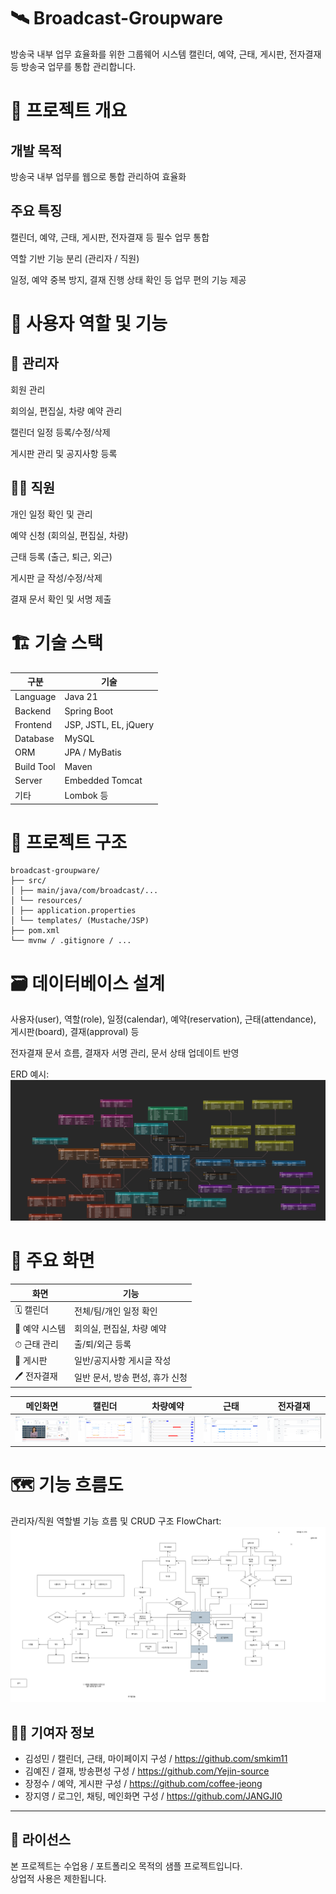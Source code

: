 # 🛰️ Broadcast-Groupware

방송국 내부 업무 효율화를 위한 그룹웨어 시스템
캘린더, 예약, 근태, 게시판, 전자결재 등 방송국 업무를 통합 관리합니다.



# 🧩 프로젝트 개요

## 개발 목적

방송국 내부 업무를 웹으로 통합 관리하여 효율화

## 주요 특징

캘린더, 예약, 근태, 게시판, 전자결재 등 필수 업무 통합

역할 기반 기능 분리 (관리자 / 직원)

일정, 예약 중복 방지, 결재 진행 상태 확인 등 업무 편의 기능 제공




# 👥 사용자 역할 및 기능

## 📌 관리자

 회원 관리

 회의실, 편집실, 차량 예약 관리

 캘린더 일정 등록/수정/삭제

 게시판 관리 및 공지사항 등록

## 👨‍💼 직원

 개인 일정 확인 및 관리

 예약 신청 (회의실, 편집실, 차량)

 근태 등록 (출근, 퇴근, 외근)

 게시판 글 작성/수정/삭제

 결재 문서 확인 및 서명 제출



# 🏗️ 기술 스택

| 구분 | 기술 |
|------|------|
| Language | Java 21 |
| Backend | Spring Boot |
| Frontend | JSP, JSTL, EL, jQuery |
| Database | MySQL |
| ORM | JPA / MyBatis |
| Build Tool | Maven |
| Server | Embedded Tomcat |
| 기타 | Lombok 등 |



# 📂 프로젝트 구조
```
broadcast-groupware/
├── src/
│ ├── main/java/com/broadcast/...
│ └── resources/
│ ├── application.properties
│ └── templates/ (Mustache/JSP)
├── pom.xml
└── mvnw / .gitignore / ...
```


# 🗃️ 데이터베이스 설계

사용자(user), 역할(role), 일정(calendar), 예약(reservation), 근태(attendance), 게시판(board), 결재(approval) 등

전자결재 문서 흐름, 결재자 서명 관리, 문서 상태 업데이트 반영

ERD 예시: ![DB](DB.png)



# 🧾 주요 화면

| 화면 | 기능 |
|------|------|
| 🗓 캘린더 | 전체/팀/개인 일정 확인 |
| 🏢 예약 시스템 | 회의실, 편집실, 차량 예약 |
| ⏱ 근태 관리 | 출/퇴/외근 등록 |
| 📝 게시판 | 일반/공지사항 게시글 작성 |
| 🖊 전자결재 | 일반 문서, 방송 편성, 휴가 신청 |

| 메인화면 | 캘린더 | 차량예약 | 근태 |전자결재 |
|--------|--------|----------|----------|----------|
| ![메인화면](메인화면.PNG) | ![캘린더](캘린더.PNG) | ![차량예약](차량예약.PNG) | ![근태](근태.PNG) | ![전자결재](방송문서작성.PNG) |




# 🗺️ 기능 흐름도

관리자/직원 역할별 기능 흐름 및 CRUD 구조
FlowChart: ![흐름도](흐름도.png)

## 🧑‍💻 기여자 정보

- 김성민 / 캘린더, 근태, 마이페이지 구성 / https://github.com/smkim11
- 김예진 / 결재, 방송편성 구성 / https://github.com/Yejin-source
- 장정수 / 예약, 게시판 구성 / https://github.com/coffee-jeong
- 장지영 / 로그인, 채팅, 메인화면 구성 / https://github.com/JANGJI0

---

## 📌 라이선스

본 프로젝트는 수업용 / 포트폴리오 목적의 샘플 프로젝트입니다.  
상업적 사용은 제한됩니다.


